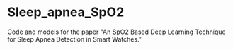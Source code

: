 # Sleep_apnea_SpO2
Code and models for the paper "An SpO2 Based Deep Learning Technique for Sleep Apnea Detection in Smart Watches."


